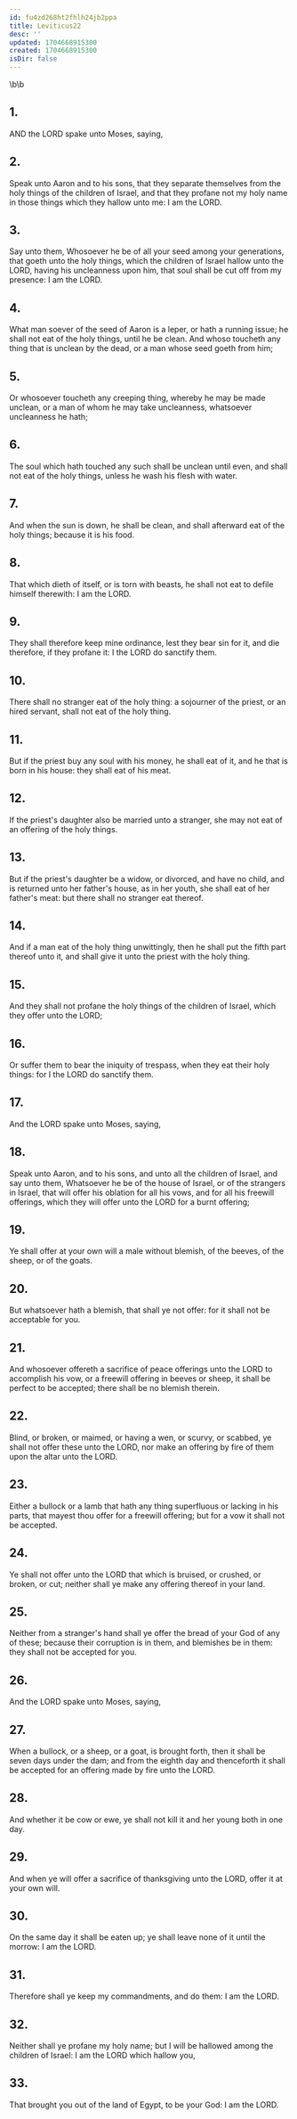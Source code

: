 ```yaml
---
id: fu4zd268ht2fhlh24jb2ppa
title: Leviticus22
desc: ''
updated: 1704668915300
created: 1704668915300
isDir: false
---
```

\b\b
## 1.
AND the LORD spake unto Moses, saying,
## 2.
Speak unto Aaron and to his sons, that they separate themselves from the holy things of the children of Israel, and that they profane not my holy name in those things which they hallow unto me: I am the LORD.
## 3.
Say unto them, Whosoever he be of all your seed among your generations, that goeth unto the holy things, which the children of Israel hallow unto the LORD, having his uncleanness upon him, that soul shall be cut off from my presence: I am the LORD.
## 4.
What man soever of the seed of Aaron is a leper, or hath a running issue; he shall not eat of the holy things, until he be clean.  And whoso toucheth any thing that is unclean by the dead, or a man whose seed goeth from him;
## 5.
Or whosoever toucheth any creeping thing, whereby he may be made unclean, or a man of whom he may take uncleanness, whatsoever uncleanness he hath;
## 6.
The soul which hath touched any such shall be unclean until even, and shall not eat of the holy things, unless he wash his flesh with water.
## 7.
And when the sun is down, he shall be clean, and shall afterward eat of the holy things; because it is his food.
## 8.
That which dieth of itself, or is torn with beasts, he shall not eat to defile himself therewith: I am the LORD.
## 9.
They shall therefore keep mine ordinance, lest they bear sin for it, and die therefore, if they profane it: I the LORD do sanctify them.
## 10.
There shall no stranger eat of the holy thing: a sojourner of the priest, or an hired servant, shall not eat of the holy thing.
## 11.
But if the priest buy any soul with his money, he shall eat of it, and he that is born in his house: they shall eat of his meat.
## 12.
If the priest's daughter also be married unto a stranger, she may not eat of an offering of the holy things.
## 13.
But if the priest's daughter be a widow, or divorced, and have no child, and is returned unto her father's house, as in her youth, she shall eat of her father's meat: but there shall no stranger eat thereof.
## 14.
And if a man eat of the holy thing unwittingly, then he shall put the fifth part thereof unto it, and shall give it unto the priest with the holy thing.
## 15.
And they shall not profane the holy things of the children of Israel, which they offer unto the LORD;
## 16.
Or suffer them to bear the iniquity of trespass, when they eat their holy things: for I the LORD do sanctify them.
## 17.
And the LORD spake unto Moses, saying,
## 18.
Speak unto Aaron, and to his sons, and unto all the children of Israel, and say unto them, Whatsoever he be of the house of Israel, or of the strangers in Israel, that will offer his oblation for all his vows, and for all his freewill offerings, which they will offer unto the LORD for a burnt offering;
## 19.
Ye shall offer at your own will a male without blemish, of the beeves, of the sheep, or of the goats.
## 20.
But whatsoever hath a blemish, that shall ye not offer: for it shall not be acceptable for you.
## 21.
And whosoever offereth a sacrifice of peace offerings unto the LORD to accomplish his vow, or a freewill offering in beeves or sheep, it shall be perfect to be accepted; there shall be no blemish therein.
## 22.
Blind, or broken, or maimed, or having a wen, or scurvy, or scabbed, ye shall not offer these unto the LORD, nor make an offering by fire of them upon the altar unto the LORD.
## 23.
Either a bullock or a lamb that hath any thing superfluous or lacking in his parts, that mayest thou offer for a freewill offering; but for a vow it shall not be accepted.
## 24.
Ye shall not offer unto the LORD that which is bruised, or crushed, or broken, or cut; neither shall ye make any offering thereof in your land.
## 25.
Neither from a stranger's hand shall ye offer the bread of your God of any of these; because their corruption is in them, and blemishes be in them: they shall not be accepted for you.
## 26.
And the LORD spake unto Moses, saying,
## 27.
When a bullock, or a sheep, or a goat, is brought forth, then it shall be seven days under the dam; and from the eighth day and thenceforth it shall be accepted for an offering made by fire unto the LORD.
## 28.
And whether it be cow or ewe, ye shall not kill it and her young both in one day.
## 29.
And when ye will offer a sacrifice of thanksgiving unto the LORD, offer it at your own will.
## 30.
On the same day it shall be eaten up; ye shall leave none of it until the morrow: I am the LORD.
## 31.
Therefore shall ye keep my commandments, and do them: I am the LORD.
## 32.
Neither shall ye profane my holy name; but I will be hallowed among the children of Israel: I am the LORD which hallow you,
## 33.
That brought you out of the land of Egypt, to be your God: I am the LORD.
